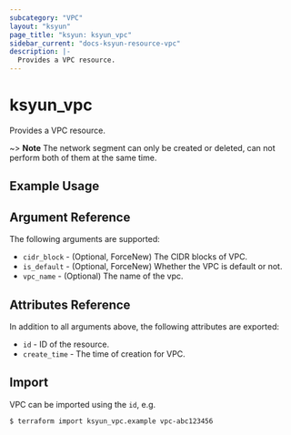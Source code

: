 ```yaml
---
subcategory: "VPC"
layout: "ksyun"
page_title: "ksyun: ksyun_vpc"
sidebar_current: "docs-ksyun-resource-vpc"
description: |-
  Provides a VPC resource.
---
```


# ksyun_vpc

Provides a VPC resource.

~> **Note**  The network segment can only be created or deleted, can not perform both of them at the same time.

## Example Usage



## Argument Reference

The following arguments are supported:

* `cidr_block` - (Optional, ForceNew) The CIDR blocks of VPC.
* `is_default` - (Optional, ForceNew) Whether the VPC is default or not.
* `vpc_name` - (Optional) The name of the vpc.

## Attributes Reference

In addition to all arguments above, the following attributes are exported:

* `id` - ID of the resource.
* `create_time` - The time of creation for VPC.


## Import

VPC can be imported using the `id`, e.g.

```
$ terraform import ksyun_vpc.example vpc-abc123456
```

